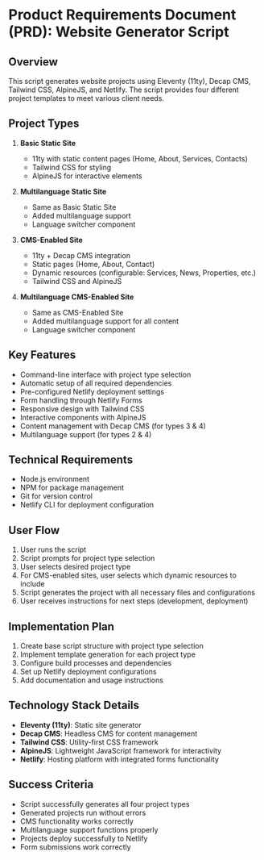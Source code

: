 # Product Requirements Document (PRD): Website Generator Script

## Overview
This script generates website projects using Eleventy (11ty), Decap CMS, Tailwind CSS, AlpineJS, and Netlify. The script provides four different project templates to meet various client needs.

## Project Types
1. **Basic Static Site**
   - 11ty with static content pages (Home, About, Services, Contacts)
   - Tailwind CSS for styling
   - AlpineJS for interactive elements

2. **Multilanguage Static Site**
   - Same as Basic Static Site
   - Added multilanguage support
   - Language switcher component

3. **CMS-Enabled Site**
   - 11ty + Decap CMS integration
   - Static pages (Home, About, Contact)
   - Dynamic resources (configurable: Services, News, Properties, etc.)
   - Tailwind CSS and AlpineJS

4. **Multilanguage CMS-Enabled Site**
   - Same as CMS-Enabled Site
   - Added multilanguage support for all content
   - Language switcher component

## Key Features
- Command-line interface with project type selection
- Automatic setup of all required dependencies
- Pre-configured Netlify deployment settings
- Form handling through Netlify Forms
- Responsive design with Tailwind CSS
- Interactive components with AlpineJS
- Content management with Decap CMS (for types 3 & 4)
- Multilanguage support (for types 2 & 4)

## Technical Requirements
- Node.js environment
- NPM for package management
- Git for version control
- Netlify CLI for deployment configuration

## User Flow
1. User runs the script
2. Script prompts for project type selection
3. User selects desired project type
4. For CMS-enabled sites, user selects which dynamic resources to include
5. Script generates the project with all necessary files and configurations
6. User receives instructions for next steps (development, deployment)

## Implementation Plan
1. Create base script structure with project type selection
2. Implement template generation for each project type
3. Configure build processes and dependencies
4. Set up Netlify deployment configurations
5. Add documentation and usage instructions

## Technology Stack Details
- **Eleventy (11ty)**: Static site generator
- **Decap CMS**: Headless CMS for content management
- **Tailwind CSS**: Utility-first CSS framework
- **AlpineJS**: Lightweight JavaScript framework for interactivity
- **Netlify**: Hosting platform with integrated forms functionality

## Success Criteria
- Script successfully generates all four project types
- Generated projects run without errors
- CMS functionality works correctly
- Multilanguage support functions properly
- Projects deploy successfully to Netlify
- Form submissions work correctly